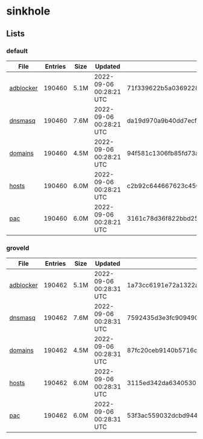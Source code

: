 # sinkhole

## Lists

### default

|File|Entries|Size|Updated|Hash|
|-|-|-|-|-|
|[adblocker](https://raw.githubusercontent.com/groveld/sinkhole/lists/default/adblocker.txt)|190460|5.1M|2022-09-06 00:28:21 UTC|71f339622b5a03692283e9446fef5d263bfb7b613b2d9026b38aae40589b1a63|
|[dnsmasq](https://raw.githubusercontent.com/groveld/sinkhole/lists/default/dnsmasq.txt)|190460|7.6M|2022-09-06 00:28:21 UTC|da19d970a9b40dd7ecff695b275920f65f7af3acbeaac67f6dced7c3be1a7c84|
|[domains](https://raw.githubusercontent.com/groveld/sinkhole/lists/default/domains.txt)|190460|4.5M|2022-09-06 00:28:21 UTC|94f581c1306fb85fd73afea508138f30069c9685ebbea9ed849ad106007787a3|
|[hosts](https://raw.githubusercontent.com/groveld/sinkhole/lists/default/hosts.txt)|190460|6.0M|2022-09-06 00:28:21 UTC|c2b92c644667623c450c434c320444509a497fd1fbf4cc67b1327e84e0f24888|
|[pac](https://raw.githubusercontent.com/groveld/sinkhole/lists/default/pac.txt)|190460|6.0M|2022-09-06 00:28:21 UTC|3161c78d36f822bbd25eafa34bb671ddb1d94d13b832ca1fd41e64622408c514|

### groveld

|File|Entries|Size|Updated|Hash|
|-|-|-|-|-|
|[adblocker](https://raw.githubusercontent.com/groveld/sinkhole/lists/groveld/adblocker.txt)|190462|5.1M|2022-09-06 00:28:31 UTC|1a73cc6191e72a1322af5c3dfa736ba62a6a2ba180dceb09ce97e1c442e428dd|
|[dnsmasq](https://raw.githubusercontent.com/groveld/sinkhole/lists/groveld/dnsmasq.txt)|190462|7.6M|2022-09-06 00:28:31 UTC|7592435d3e3fc9094903fae60ba3c53843c35fefb90e94e4901ec3f839ffbcb4|
|[domains](https://raw.githubusercontent.com/groveld/sinkhole/lists/groveld/domains.txt)|190462|4.5M|2022-09-06 00:28:31 UTC|87fc20ceb9140b5716d95ce518e07ac171c48d2588674c654267e4451d24473d|
|[hosts](https://raw.githubusercontent.com/groveld/sinkhole/lists/groveld/hosts.txt)|190462|6.0M|2022-09-06 00:28:31 UTC|3115ed342da634053081dfffa044e1bcff5017400d97e0fdd2319be3d245fa4c|
|[pac](https://raw.githubusercontent.com/groveld/sinkhole/lists/groveld/pac.txt)|190462|6.0M|2022-09-06 00:28:31 UTC|53f3ac559032dcbd9446d0bdf7d7340f6a77a3d4db5401fd96ab9d3caa6b8bfa|
